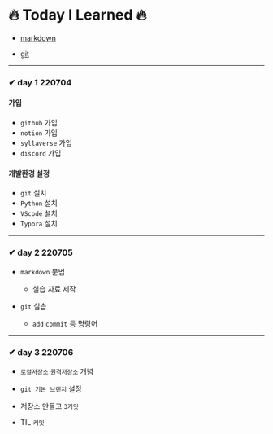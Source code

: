 # 🔥 Today I Learned 🔥

- [markdown](https://github.com/jincde/TIL/tree/master/git)

- [git](https://github.com/jincde/TIL/tree/master/git)

  

---

### ✔ day 1 220704

#### 가입

- `github` 가입
- `notion` 가입
- `syllaverse` 가입
- `discord` 가입



#### 개발환경 설정

- `git` 설치
- `Python` 설치
- `VScode` 설치
- `Typora` 설치





---

### ✔ day 2 220705

- `markdown` 문법

  - 실습 자료 제작

- `git` 실습

  - `add` `commit` 등 명령어

  



---

### ✔ day 3 220706

- `로컬저장소` `원격저장소` 개념

- `git 기본 브랜치` 설정

- 저장소 만들고 `3커밋`

- TIL `커밋`

  

  

  

  

  

  #### 

  